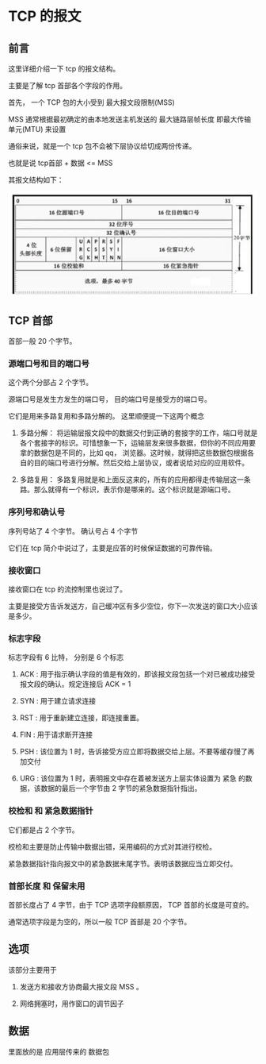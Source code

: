 # TCP 的报文

## 前言

这里详细介绍一下 tcp 的报文结构。      

主要是了解 tcp 首部各个字段的作用。          

首先， 一个 TCP 包的大小受到 最大报文段限制(MSS)         

MSS 通常根据最初确定的由本地发送主机发送的 最大链路层帧长度 即最大传输单元(MTU) 来设置       

通俗来说，就是一个 tcp 包不会被下层协议给切成两份传递。       

也就是说 tcp首部 + 数据 <= MSS      

其报文结构如下：     

![](./assets/tcphead.jpg)       

## TCP 首部

首部一般 20 个字节。       

### 源端口号和目的端口号

这个两个分部占 2 个字节。       

源端口号是发生方发生的端口号， 目的端口号是接受方的端口号。        

它们是用来多路复用和多路分解的。 这里顺便提一下这两个概念        

1. 多路分解： 将运输层报文段中的数据交付到正确的套接字的工作，端口号就是各个套接字的标识。可惜想象一下，运输层发来很多数据，但你的不同应用要拿的数据包是不同的，比如 qq， 浏览器。这时候，就得把这些数据包根据各自的目的端口号进行分解。然后交给上层协议，或者说给对应的应用软件。       


2. 多路复用： 多路复用就是和上面反这来的，所有的应用都得走传输层这一条路。那么就得有一个标识，表示你是哪来的。这个标识就是源端口号。        

### 序列号和确认号

序列号站了 4 个字节。 确认号占 4 个字节       

它们在 tcp 简介中说过了，主要是应答的时候保证数据的可靠传输。        

### 接收窗口

接收窗口在 tcp 的流控制里也说过了。     

主要是接受方告诉发送方，自己缓冲区有多少空位，你下一次发送的窗口大小应该是多少。        

### 标志字段

标志字段有 6 比特， 分别是 6 个标志       

1. ACK : 用于指示确认字段的值是有效的，即该报文段包括一个对已被成功接受报文段的确认。规定连接后 ACK = 1          

2. SYN : 用于建立请求连接         

3. RST : 用于重新建立连接，即连接重置。     

4. FIN : 用于请求断开连接        

5. PSH : 该位置为 1 时，告诉接受方应立即将数据交给上层。不要等缓存慢了再加交付     

6. URG : 该位置为 1 时，表明报文中存在着被发送方上层实体设置为 紧急 的数据，该数据的最后一个字节由 2 字节的紧急数据指针指出。        

### 校检和 和 紧急数据指针

它们都是占 2 个字节。      

校检和主要是防止传输中数据出错，采用编码的方式对其进行校检。       

紧急数据指针指向报文中的紧急数据末尾字节。表明该数据应当立即交付。        

### 首部长度 和 保留未用

首部长度占了 4 字节，由于 TCP 选项字段额原因， TCP 首部的长度是可变的。      

通常选项字段是为空的，所以一般 TCP 首部是 20 个字节。          


## 选项

该部分主要用于      

1. 发送方和接收方协商最大报文段 MSS 。       

2. 网络拥塞时，用作窗口的调节因子        

## 数据

里面放的是 应用层传来的 数据包
